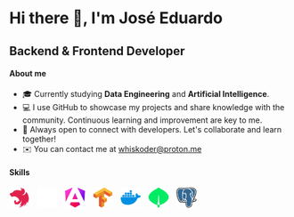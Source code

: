 Hi there 👋, I'm José Eduardo
==================
Backend & Frontend Developer
---------------------------

#### About me
- 🎓 Currently studying **Data Engineering** and **Artificial Intelligence**.
- 💻 I use GitHub to showcase my projects and share knowledge with the community. Continuous learning and improvement are key to me.
- 🌱 Always open to connect with developers. Let's collaborate and learn together!
- ✉️ You can contact me at [whiskoder@proton.me](mailto:whiskoder@proton.me)

####  Skills 
<p align="left">
<a href="https://nestjs.com/" target="_blank" rel="noreferrer" style="margin-right: 10px;"><img src="https://raw.githubusercontent.com/Whiskoder/Whiskoder/refs/heads/main/icons/nestjs.svg" width="36" height="36" alt="NestJS"/></a>
<a href="https://expressjs.com/" target="_blank" rel="noreferrer" style="margin-right: 10px;"><img src="https://raw.githubusercontent.com/Whiskoder/Whiskoder/refs/heads/main/icons/expressjs_dark.svg" width="36" height="36" alt="NestJS"/></a>
<a href="https://angular.dev/" target="_blank" rel="noreferrer" style="margin-right: 10px;"><img src="https://raw.githubusercontent.com/Whiskoder/Whiskoder/refs/heads/main/icons/angular.svg" width="36" height="36" alt="Angular"/></a>
<a href="https://tensorflow.org" target="_blank" rel="noreferrer" style="margin-right: 10px;"><img src="https://raw.githubusercontent.com/Whiskoder/Whiskoder/refs/heads/main/icons/tensorflow.svg" width="36" height="36" alt="Tensorflow"/></a>
<a href="https://docker.com/" target="_blank" rel="noreferrer" style="margin-right: 10px;"><img src="https://raw.githubusercontent.com/Whiskoder/Whiskoder/refs/heads/main/icons/docker.svg" width="36" height="36" alt="Docker"/></a>
<a href="https://mongodb.com" target="_blank" rel="noreferrer" style="margin-right: 10px;"><img src="https://raw.githubusercontent.com/Whiskoder/Whiskoder/refs/heads/main/icons/mongodb.svg" width="36" height="36" alt="Mongodb"/></a>
<a href="https://postgresql.org" target="_blank" rel="noreferrer" style="margin-right: 10px;"><img src="https://raw.githubusercontent.com/Whiskoder/Whiskoder/refs/heads/main/icons/postgresql.svg" width="36" height="36" alt="Postgresql"/></a>
</p>

